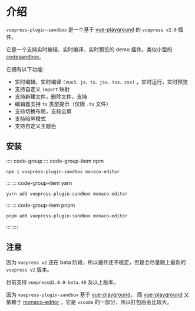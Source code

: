 # 介绍

`vuepress-plugin-sandbox` 是一个基于 [vue-playground](../vue-playground/) 的 `vuepress v2.0` 插件。

它是一个支持实时编辑、实时编译、实时预览的 demo 插件。类似小型的 [codesandbox](https://codesandbox.io/)。

它拥有以下功能:

- 实时编辑，实时编译 `(vue3、js、ts、jsx、tsx、css)` ，实时运行，实时预览
- 支持自定义 `import` 映射
- 支持新建文件，删除文件，支持
- 编辑器支持 `ts` 类型提示（仅限 `.ts` 文件）
- 支持切换布局，支持全屏
- 支持暗黑模式
- 支持自定义主题色

## 安装

:::: code-group
::: code-group-item npm

```bash
npm i vuepress-plugin-sandbox monaco-editor
```

:::
::: code-group-item yarn

```bash
yarn add vuepress-plugin-sandbox monaco-editor
```

:::
::: code-group-item pnpm

```bash
pnpm add vuepress-plugin-sandbox monaco-editor
```

:::
::::

## 注意

因为 `vuepress v2` 还在 beta 阶段，所以插件还不稳定，但是会尽量跟上最新的 `vuepress v2` 版本。

目前支持 `vuepress@2.0.0-beta.40` 及以上版本。

因为 `vuepress-plugin-sandbox` 基于 [vue-playground](../vue-playground/)， 而 [vue-playground](../vue-playground/) 又依赖于 [monaco-editor](https://github.com/microsoft/monaco-editor) ，它是 `vscode` 的一部分，所以打包后会比较大。
